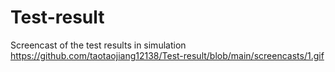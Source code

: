 # Test-result
Screencast of the test results in simulation
https://github.com/taotaojiang12138/Test-result/blob/main/screencasts/1.gif
